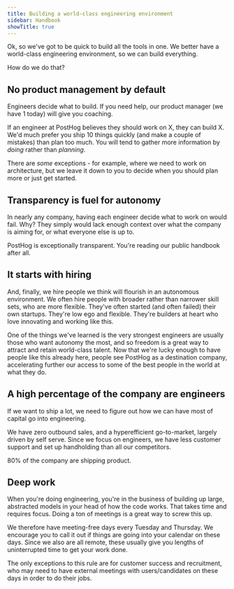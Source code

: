 ```yaml
---
title: Building a world-class engineering environment
sidebar: Handbook
showTitle: true
---
```


Ok, so we've got to be quick to build all the tools in one. We better have a world-class engineering environment, so we can build everything.

How do we do that?

## No product management by default

Engineers decide what to build. If you need help, our product manager (we have 1 today) will give you coaching. 

If an engineer at PostHog believes they should work on X, they can build X. We'd much prefer you ship 10 things quickly (and make a couple of mistakes) than plan too much. You will tend to gather more information by _doing_ rather than _planning_. 

There are _some_ exceptions - for example, where we need to work on architecture, but we leave it down to you to decide when you should plan more or just get started.

## Transparency is fuel for autonomy

In nearly any company, having each engineer decide what to work on would fail. Why? They simply would lack enough context over what the company is aiming for, or what everyone else is up to.

PostHog is exceptionally transparent. You're reading our public handbook after all.

## It starts with hiring

And, finally, we hire people we think will flourish in an autonomous environment. We often hire people with broader rather than narrower skill sets, who are more flexible. They've often started (and often failed) their own startups. They're low ego and flexible. They're builders at heart who love innovating and working like this.

One of the things we've learned is the very strongest engineers are usually those who want autonomy the most, and so freedom is a great way to attract and retain world-class talent. Now that we're lucky enough to have people like this already here, people see PostHog as a destination company, accelerating further our access to some of the best people in the world at what they do.

## A high percentage of the company are engineers

If we want to ship a lot, we need to figure out how we can have most of capital go into engineering.

We have zero outbound sales, and a hyperefficient go-to-market, largely driven by self serve. Since we focus on engineers, we have less customer support and set up handholding than all our competitors.

80% of the company are shipping product.
 
## Deep work

When you're doing engineering, you're in the business of building up large, abstracted models in your head of how the code works. That takes time and requires focus. Doing a ton of meetings is a great way to screw this up.

We therefore have meeting-free days every Tuesday and Thursday. We encourage you to call it out if things are going into your calendar on these days. Since we also are all remote, these usually give you lengths of uninterrupted time to get your work done.

The only exceptions to this rule are for customer success and recruitment, who may need to have external meetings with users/candidates on these days in order to do their jobs.
